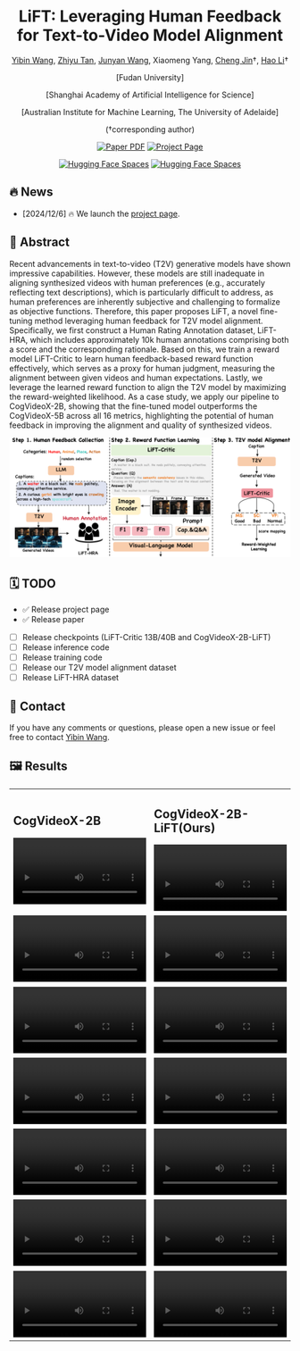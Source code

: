 <div align="center">

<h1>LiFT: Leveraging Human Feedback for Text-to-Video Model Alignment</h1>

[Yibin Wang](https://codegoat24.github.io), [Zhiyu Tan](https://scholar.google.com/citations?user=XprTQQ8AAAAJ&hl=en), [Junyan Wang](https://scholar.google.com/citations?hl=en&user=5yS_tTUAAAAJ), Xiaomeng Yang, [Cheng Jin](https://cjinfdu.github.io/)&#8224;, [Hao Li](https://scholar.google.com/citations?user=pHN-QIwAAAAJ&hl=en)&#8224; 


[Fudan University]

[Shanghai Academy of Artificial Intelligence for Science]

[Australian Institute for Machine Learning, The University of Adelaide]

(&#8224;corresponding author)


<a href="">
<img src='https://img.shields.io/badge/arxiv-LiFT-blue' alt='Paper PDF'></a>
<a href="https://codegoat24.github.io/LiFT/">
<img src='https://img.shields.io/badge/Project-Website-orange' alt='Project Page'></a>

[![Hugging Face Spaces](https://img.shields.io/badge/%F0%9F%A4%97%20Hugging%20Face-Checkpoints(Coming)-yellow)]()
[![Hugging Face Spaces](https://img.shields.io/badge/%F0%9F%A4%97%20Hugging%20Face-Dataset(Coming)-yellow)]()

</div>

## 🔥 News
<!-- - [2024/12/6] 🔥 We release the [paper](https://arxiv.org/pdf/2408.07433). -->
- [2024/12/6] 🔥 We launch the [project page](https://codegoat24.github.io/LiFT/).

## 📖 Abstract

<p>
Recent advancements in text-to-video (T2V) generative models have shown impressive capabilities. However, these models are still inadequate in aligning synthesized videos with human preferences (e.g., accurately reflecting text descriptions), which is particularly difficult to address, as human preferences are inherently subjective and challenging to formalize as objective functions. Therefore, this paper proposes LiFT, a novel fine-tuning method leveraging human feedback for T2V model alignment. Specifically, we first construct a Human Rating Annotation dataset, LiFT-HRA, which includes approximately 10k human annotations comprising both a score and the corresponding rationale. 
Based on this, we train a reward model LiFT-Critic to learn human feedback-based reward function effectively, which serves as a proxy for human judgment, measuring the alignment between given videos and human expectations.
Lastly, we leverage the learned reward function to align the T2V model by maximizing the reward-weighted likelihood. 
As a case study, we apply our pipeline to CogVideoX-2B, showing that the fine-tuned model outperforms the CogVideoX-5B across all 16 metrics, highlighting the potential of human feedback in improving the alignment and quality of synthesized videos.
</p>

![teaser](./docs/static/images/pipeline.png)


## 🗓️ TODO
- ✅ Release project page
- ✅ Release paper
- [ ] Release checkpoints (LiFT-Critic 13B/40B and CogVideoX-2B-LiFT)
- [ ] Release inference code
- [ ] Release training code
- [ ] Release our T2V model alignment dataset 
- [ ] Release LiFT-HRA dataset

## 📧 Contact

If you have any comments or questions, please open a new issue or feel free to contact [Yibin Wang](https://codegoat24.github.io).

## 🖼️ Results
<table border="0" style="width: 100%; text-align: left; margin-top: 20px;">
  <tr>
      <td>
            <h2>CogVideoX-2B</h2>
          <video src="docs/static/videos/cogx-1.mp4" width="100%" controls autoplay loop></video>
      </td>
      <td>
            <h2>CogVideoX-2B-LiFT(Ours)</h2>
          <video src="docs/static/videos/LiFT-1.mp4" width="100%" controls autoplay loop></video>
      </td>
  </tr>
    <tr>
      <td>
          <video src="docs/static/videos/cogx-2.mp4" width="100%" controls autoplay loop></video>
      </td>
      <td>
          <video src="docs/static/videos/LiFT-2.mp4" width="100%" controls autoplay loop></video>
      </td>
  </tr>
    <tr>
      <td>
          <video src="docs/static/videos/cogx-3.mp4" width="100%" controls autoplay loop></video>
      </td>
      <td>
          <video src="docs/static/videos/LiFT-3.mp4" width="100%" controls autoplay loop></video>
      </td>
  </tr>
    <tr>
      <td>
          <video src="docs/static/videos/cogx-4.mp4" width="100%" controls autoplay loop></video>
      </td>
      <td>
          <video src="docs/static/videos/LiFT-4.mp4" width="100%" controls autoplay loop></video>
      </td>
  </tr>
    <tr>
      <td>
          <video src="docs/static/videos/cogx-5.mp4" width="100%" controls autoplay loop></video>
      </td>
      <td>
          <video src="docs/static/videos/LiFT-5.mp4" width="100%" controls autoplay loop></video>
      </td>
  </tr>
    <tr>
      <td>
          <video src="docs/static/videos/cogx-6.mp4" width="100%" controls autoplay loop></video>
      </td>
      <td>
          <video src="docs/static/videos/LiFT-6.mp4" width="100%" controls autoplay loop></video>
      </td>
  </tr>
      <tr>
      <td>
          <video src="docs/static/videos/cogx-7.mp4" width="100%" controls autoplay loop></video>
      </td>
      <td>
          <video src="docs/static/videos/LiFT-7.mp4" width="100%" controls autoplay loop></video>
      </td>
  </tr>
</table>